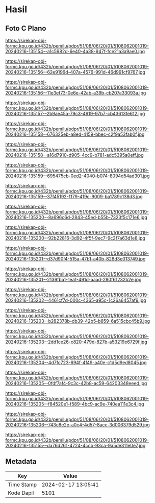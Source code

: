 # Hasil

## Foto C Plano

https://sirekap-obj-formc.kpu.go.id/432b/pemilu/pdpr/51/08/06/20/01/5108062001019-20240216-135154--a1c5982d-6e40-4a38-947f-fce21a3a9ae0.jpg

https://sirekap-obj-formc.kpu.go.id/432b/pemilu/pdpr/51/08/06/20/01/5108062001019-20240216-135156--62e9196d-407a-4576-991d-46d991cf9767.jpg

https://sirekap-obj-formc.kpu.go.id/432b/pemilu/pdpr/51/08/06/20/01/5108062001019-20240216-135156--11e3ef73-0e6e-42ab-a39b-cb207a33093a.jpg

https://sirekap-obj-formc.kpu.go.id/432b/pemilu/pdpr/51/08/06/20/01/5108062001019-20240216-135157--2b9ae45a-79c3-4919-97b7-cb43613fe612.jpg

https://sirekap-obj-formc.kpu.go.id/432b/pemilu/pdpr/51/08/06/20/01/5108062001019-20240216-135158--676325eb-a8ed-4159-bbec-c2f9a53fab0f.jpg

https://sirekap-obj-formc.kpu.go.id/432b/pemilu/pdpr/51/08/06/20/01/5108062001019-20240216-135158--a16d7910-d905-4cc9-b781-adc5395a0eff.jpg

https://sirekap-obj-formc.kpu.go.id/432b/pemilu/pdpr/51/08/06/20/01/5108062001019-20240216-135159--695475cb-0ed2-4040-b074-8094d54ad301.jpg

https://sirekap-obj-formc.kpu.go.id/432b/pemilu/pdpr/51/08/06/20/01/5108062001019-20240216-135159--37f45192-1179-419c-9009-ba1789c138d3.jpg

https://sirekap-obj-formc.kpu.go.id/432b/pemilu/pdpr/51/08/06/20/01/5108062001019-20240216-135200--8a696c6d-2843-45ed-b55b-7323f5c171e6.jpg

https://sirekap-obj-formc.kpu.go.id/432b/pemilu/pdpr/51/08/06/20/01/5108062001019-20240216-135200--92b22816-3d92-4f5f-9ec7-9c2f7a63d1e8.jpg

https://sirekap-obj-formc.kpu.go.id/432b/pemilu/pdpr/51/08/06/20/01/5108062001019-20240216-135201--d37d90f4-515a-47b1-a40b-828d3e013749.jpg

https://sirekap-obj-formc.kpu.go.id/432b/pemilu/pdpr/51/08/06/20/01/5108062001019-20240216-135201--2139fba1-1ea1-491d-aaad-280f61232b2e.jpg

https://sirekap-obj-formc.kpu.go.id/432b/pemilu/pdpr/51/08/06/20/01/5108062001019-20240216-135202--4461cf7d-000c-4365-a95c-1c26a6457af9.jpg

https://sirekap-obj-formc.kpu.go.id/432b/pemilu/pdpr/51/08/06/20/01/5108062001019-20240216-135203--b282378b-db39-42b5-b859-6a515cbc45b9.jpg

https://sirekap-obj-formc.kpu.go.id/432b/pemilu/pdpr/51/08/06/20/01/5108062001019-20240216-135203--2dd1ce26-c820-479d-827b-a53219e6729f.jpg

https://sirekap-obj-formc.kpu.go.id/432b/pemilu/pdpr/51/08/06/20/01/5108062001019-20240216-135204--4d7fc723-694f-4f49-a40e-c1d5d9ed8045.jpg

https://sirekap-obj-formc.kpu.go.id/432b/pemilu/pdpr/51/08/06/20/01/5108062001019-20240216-135205--0fdf7af4-9c3c-42b8-ac59-64203348eeed.jpg

https://sirekap-obj-formc.kpu.go.id/432b/pemilu/pdpr/51/08/06/20/01/5108062001019-20240216-135205--f84520e1-f589-4bc9-ac9e-740ea111e3c4.jpg

https://sirekap-obj-formc.kpu.go.id/432b/pemilu/pdpr/51/08/06/20/01/5108062001019-20240216-135206--743c8e2e-a0c4-4d57-8acc-3d006379d529.jpg

https://sirekap-obj-formc.kpu.go.id/432b/pemilu/pdpr/51/08/06/20/01/5108062001019-20240216-135155--da76d261-4724-4ccb-93ca-9a5de311e0e7.jpg


## Metadata

| Key        | Value               |
| ---------- | ------------------- |
| Time Stamp | 2024-02-17 13:05:41 |
| Kode Dapil | 5101                |



